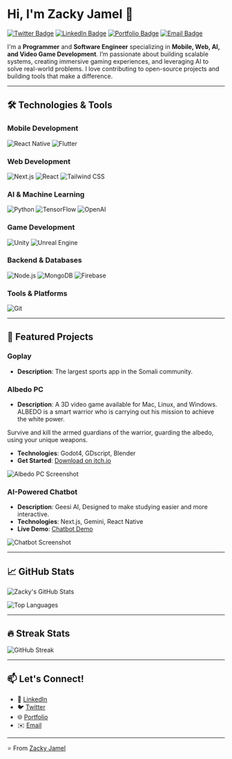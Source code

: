 # Hi, I'm Zacky Jamel 👋

[![Twitter Badge](https://img.shields.io/badge/Twitter-1DA1F2?style=for-the-badge&logo=twitter&logoColor=white)](https://x.com/zackyjamel)
[![LinkedIn Badge](https://img.shields.io/badge/LinkedIn-0077B5?style=for-the-badge&logo=linkedin&logoColor=white)](https://www.linkedin.com/in/zacky-jamel-17a31b239/)
[![Portfolio Badge](https://img.shields.io/badge/Portfolio-%23000000.svg?style=for-the-badge&logo=firefox&logoColor=white)](https://apkzacky.github.io/)
[![Email Badge](https://img.shields.io/badge/Email-D14836?style=for-the-badge&logo=gmail&logoColor=white)](mailto:zackyjamel@gmail.com)

I'm a **Programmer** and **Software Engineer** specializing in **Mobile, Web, AI, and Video Game Development**. I’m passionate about building scalable systems, creating immersive gaming experiences, and leveraging AI to solve real-world problems. I love contributing to open-source projects and building tools that make a difference.

---

## 🛠️ Technologies & Tools

### **Mobile Development**
![React Native](https://img.shields.io/badge/-React_Native-61DAFB?style=flat-square&logo=react&logoColor=black)
![Flutter](https://img.shields.io/badge/-Flutter-02569B?style=flat-square&logo=flutter&logoColor=white)

### **Web Development**
![Next.js](https://img.shields.io/badge/-Next.js-000000?style=flat-square&logo=next.js&logoColor=white)
![React](https://img.shields.io/badge/-React-61DAFB?style=flat-square&logo=react&logoColor=black)
![Tailwind CSS](https://img.shields.io/badge/-Tailwind_CSS-38B2AC?style=flat-square&logo=tailwind-css&logoColor=white)

### **AI & Machine Learning**
![Python](https://img.shields.io/badge/-Python-3776AB?style=flat-square&logo=python&logoColor=white)
![TensorFlow](https://img.shields.io/badge/-TensorFlow-FF6F00?style=flat-square&logo=tensorflow&logoColor=white)
![OpenAI](https://img.shields.io/badge/-OpenAI-412991?style=flat-square&logo=openai&logoColor=white)

### **Game Development**
![Unity](https://img.shields.io/badge/-Unity-000000?style=flat-square&logo=unity&logoColor=white)
![Unreal Engine](https://img.shields.io/badge/-Unreal_Engine-0E1128?style=flat-square&logo=unreal-engine&logoColor=white)

### **Backend & Databases**
![Node.js](https://img.shields.io/badge/-Node.js-339933?style=flat-square&logo=node.js&logoColor=white)
![MongoDB](https://img.shields.io/badge/-MongoDB-47A248?style=flat-square&logo=mongodb&logoColor=white)
![Firebase](https://img.shields.io/badge/-Firebase-FFCA28?style=flat-square&logo=firebase&logoColor=black)

### **Tools & Platforms**
![Git](https://img.shields.io/badge/-Git-F05032?style=flat-square&logo=git&logoColor=white)

---

## 🚀 Featured Projects

### **Goplay**
- **Description**: The largest sports app in the Somali community.


### **Albedo PC**
- **Description**: A 3D video game available for Mac, Linux, and Windows. ALBEDO is a smart warrior who is carrying out his mission to achieve the white power.

Survive and kill the armed guardians of the warrior, guarding the albedo, using your unique weapons.
- **Technologies**: Godot4, GDscript, Blender
- **Get Started**: [Download on itch.io](https://apkzacky.itch.io/albedo-pc)

![Albedo PC Screenshot](https://img.itch.zone/aW1nLzE0NTQ5NTk4LnBuZw==/original/j8PcSt.png) <!-- Replace with actual image -->

### **AI-Powered Chatbot**
- **Description**: Geesi AI, Designed to make studying easier and more interactive.
- **Technologies**: Next.js, Gemini, React Native
- **Live Demo**: [Chatbot Demo](https://ai.google.dev/competition/projects/geesi-a)

![Chatbot Screenshot](https://ai.google.dev/competition/projects/geesi-ai) <!-- Replace with actual image -->

---

## 📈 GitHub Stats

![Zacky's GitHub Stats](https://github-readme-stats.vercel.app/api?username=apkzacky&show_icons=true&theme=radical)

![Top Languages](https://github-readme-stats.vercel.app/api/top-langs/?username=apkzacky&layout=compact&theme=radical)

---

## 🔥 Streak Stats

![GitHub Streak](https://streak-stats.demolab.com?user=apkzacky&theme=radical)

---

## 📫 Let's Connect!

- 💼 [LinkedIn](https://www.linkedin.com/in/zacky-jamel-17a31b239/)
- 🐦 [Twitter](https://x.com/zackyjamel)
- 🌐 [Portfolio](https://apkzacky.github.io/)
- ✉️ [Email](mailto:zackyjamel@gmail.com)

---

⭐️ From [Zacky Jamel](https://github.com/apkzacky)
